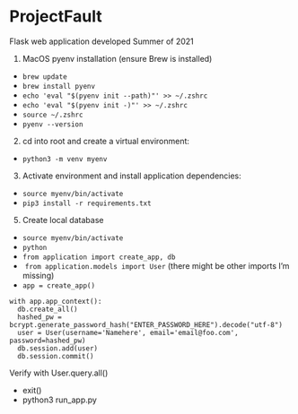 # ProjectFault
Flask web application developed Summer of 2021

1. MacOS pyenv installation (ensure Brew is installed)
- `brew update`
- `brew install pyenv`
- `echo 'eval "$(pyenv init --path)"' >> ~/.zshrc`
- `echo 'eval "$(pyenv init -)"' >> ~/.zshrc`
- `source ~/.zshrc`
- `pyenv --version`

2. cd into root and create a virtual environment:
- `python3 -m venv myenv `

3. Activate environment and install application dependencies:
- `source myenv/bin/activate`
- `pip3 install -r requirements.txt`

5. Create local database
- `source myenv/bin/activate`
- `python`
- `from application import create_app, db`
-  `from application.models import User` (there might be other imports I’m missing)
- `app = create_app()`

```
with app.app_context():
  db.create_all()
  hashed_pw = bcrypt.generate_password_hash("ENTER_PASSWORD_HERE").decode("utf-8")
  user = User(username='Namehere', email='email@foo.com', password=hashed_pw)
  db.session.add(user)
  db.session.commit()
```
  
Verify with User.query.all()

- exit()
- python3 run_app.py
